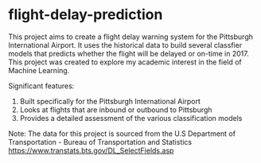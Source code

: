# flight-delay-prediction
This project aims to create a flight delay warning system for the Pittsburgh International Airport. It uses the historical data to build several classfier models that predicts whether the flight will be delayed or on-time in 2017. This project was created to explore my academic interest in the field of Machine Learning.

Significant features:
 
  1. Built specifically for the Pittsburgh International Airport
  2. Looks at flights that are inbound or outbound to Pittsburgh
  3. Provides a detailed assessment of the various classification models
 
Note: The data for this project is sourced from the U.S Department of Transportation - Bureau of Transportation and Statistics
https://www.transtats.bts.gov/DL_SelectFields.asp


